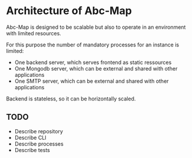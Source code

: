 # Architecture of Abc-Map

Abc-Map is designed to be scalable but also to operate in an environment with limited resources.

For this purpose the number of mandatory processes for an instance is limited:
- One backend server, which serves frontend as static ressources
- One Mongodb server, which can be external and shared with other applications
- One SMTP server, which can be external and shared with other applications

Backend is stateless, so it can be horizontally scaled.


## TODO

- Describe repository
- Describe CLI
- Describe processes
- Describe tests
